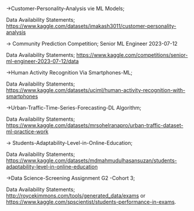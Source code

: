 ->Customer-Personality-Analysis vie ML Models;

  Data Availability Statements; https://www.kaggle.com/datasets/imakash3011/customer-personality-analysis
  
-> Community Prediction Competition; Senior ML Engineer 2023-07-12

   Data Availability Statements; https://www.kaggle.com/competitions/senior-ml-engineer-2023-07-12/data

->Human Activity Recognition Via Smartphones-ML;

  Data Availability Statements; https://www.kaggle.com/datasets/uciml/human-activity-recognition-with-smartphones
  
->Urban-Traffic-Time-Series-Forecasting-DL Algorithm;

  Data Availability Statements; https://www.kaggle.com/datasets/mrsohelranapro/urban-traffic-dataset-ml-practice-work

-> Students-Adaptability-Level-in-Online-Education;

   Data Availability Statements; https://www.kaggle.com/datasets/mdmahmudulhasansuzan/students-adaptability-level-in-online-education

->Data Science-Screening Assignment G2 -Cohort 3;

   Data Availability Statements; http://roycekimmons.com/tools/generated_data/exams or  https://www.kaggle.com/spscientist/students-performance-in-exams.
